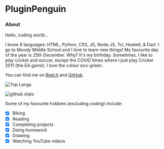 # PluginPenguin #


### **About** ###

Hello, coding world...

I know 8 languages: HTML, Python, CSS, JS, Node.JS, Tcl, Haskell, & Dart.
I go to Moody Middle School and I love to learn new things!
My favourite day of the year is 25th December. Why? It's my birthday.
Sometimes, I like to play cricket and soccer, except the COVID times where I just play Cricket 2011 (the EA game).
I love the colour eco-green.

You can find me on [Repl.it](http://repl.it/YashasShah) and [GitHub](http://github.com/ParrotCode101).



![Top Langs](https://github-readme-stats.vercel.app/api/top-langs/?username=PluginPenguin)

![github stats](https://github-readme-stats.vercel.app/api?username=PluginPenguin)


Some of my favourite hobbies (excluding coding) include:
- [x] Biking
- [x] Reading
- [x] Completing projects
- [x] Doing homework
- [x] Drawing
- [x] Watching YouTube videos
